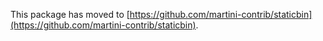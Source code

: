 This package has moved to [https://github.com/martini-contrib/staticbin](https://github.com/martini-contrib/staticbin).
